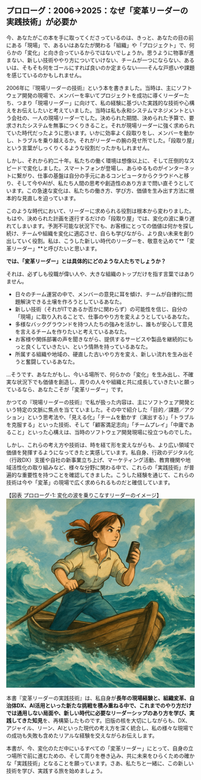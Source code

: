## **プロローグ：2006→2025：なぜ「変革リーダーの実践技術」が必要か**

今、あなたがこの本を手に取ってくださっているのは、きっと、あなたの目の前にある「現場」で、あるいはあなたが関わる「組織」や「プロジェクト」で、何らかの「変化」と向き合っているからではないでしょうか。思うように物事が進まない、新しい技術ややり方についていけない、チームが一つにならない、あるいは、そもそも何をゴールにすれば良いのか定まらない——そんな戸惑いや課題を感じているのかもしれません。

2006年に『現場リーダーの技術』という本を書きました。当時は、主にソフトウェア開発の現場で、メンバーを率いてプロジェクトを成功に導くリーダーたち、つまり「現場リーダー」に向けて、私の経験に基づいた実践的な技術や心構えをお伝えしたいと考えていました。当時は私も永和システムマネジメントという会社の、一人の現場リーダーでした。決められた期間、決められた予算で、要求されたシステムを無事につくりきること。それが現場リーダーに強く求められていた時代だったように思います。いかに効率よく段取りをし、メンバーを動かし、トラブルを乗り越えるか。それがリーダーの腕の見せ所でした。「段取り屋」という言葉がしっくりくるような役割だったかもしれません。

しかし、それから約二十年。私たちの働く環境は想像以上に、そして圧倒的なスピードで変化しました。スマートフォンが登場し、あらゆるものがインターネットに繋がり、仕事の基盤は自分の手元にあるコンピュータからクラウドへと移り、そして今やAIが、私たち人間の思考や創造性のあり方まで問い直そうとしています。この急速な変化は、私たちの働き方、学び方、価値を生み出す方法に根本的な見直しを迫っています。

このような時代において、リーダーに求められる役割は根本から変わりました。もはや、決められた計画を遂行するだけの「段取り屋」では、変化の波に乗り遅れてしまいます。予測不可能な状況下でも、お客様にとっての価値は何かを探し続け、チームや組織を変化に適応させ、自らも学びながら、より良い未来を創り出していく役割。私は、こうした新しい時代のリーダーを、敬意を込めて\*\*「変革リーダー」\*\*と呼びたいと思います。

**では、「変革リーダー」とは具体的にどのような人たちでしょうか？**

それは、必ずしも役職が偉い人や、大きな組織のトップだけを指す言葉ではありません。

* 日々のチーム運営の中で、メンバーの意見に耳を傾け、チームが自律的に問題解決できる土壌を作ろうとしているあなた。  
* 新しい技術（それがITであるか否かに関わらず）の可能性を信じ、自分の「現場」に取り入れることで、仕事のやり方を変えようとしているあなた。  
* 多様なバックグラウンドを持つ人たちの強みを活かし、誰もが安心して意見を言えるチームを作りたいと考えているあなた。  
* お客様や関係部署の声を聞きながら、提供するサービスや製品を継続的にもっと良くしていきたい、という情熱を持っているあなた。  
* 所属する組織や地域の、硬直した古いやり方を変え、新しい流れを生み出そうと奮闘しているあなた。

…そうです、あなたがもし、今いる場所で、何らかの「変化」を生み出し、不確実な状況下でも価値を創造し、周りの人々や組織と共に成長していきたいと願っているなら、あなたこそが「変革リーダー」です。

かつての『現場リーダーの技術』で私が扱った内容は、主にソフトウェア開発という特定の文脈に焦点を当てていました。その中で紹介した「目的／課題／アクション」という思考法や、「見える化」「チームを動かす（演出する）」「トラブルを克服する」といった技術、そして「顧客満足志向」「チームプレイ」「中庸であること」といった心構えは、当時のソフトウェア開発現場に役立つものでした。

しかし、これらの考え方や技術は、時を経て形を変えながらも、より広い領域で価値を発揮するようになってきたと実感しています。私自身、行政のデジタル化（行政DX）支援や自社の新事業立ち上げ、マーケティング活動、教育機関や地域活性化の取り組みなど、様々な分野に関わる中で、これらの「実践技術」が普遍的な重要性を持つことを確認してきました。こうした経験を通じて、これらの技術は今や「変革」の現場で広く求められるものだと確信しています。

【図表 プロローグ-1: 変化の波を乗りこなすリーダーのイメージ】
![波立つ海を小さな船で進むリーダー。変化する環境の中でもバランスを保ちながら前進するリーダーの姿](pic00-01.png)

本書『変革リーダーの実践技術』は、私自身が**長年の現場経験と、組織変革、自治体DX、AI活用といった新たな挑戦を積み重ねる中で、これまでのやり方だけでは通用しない局面や、新しい時代に必要なリーダーシップのあり方を学び、実践してきた知見**を、再構築したものです。旧版の核を大切にしながらも、DX、アジャイル、リーン、AIといった現代の考え方を深く統合し、私の様々な現場での成功も失敗も含めたリアルな経験を交えながらお伝えします。

本書が、今、変化のただ中にいるすべての「変革リーダー」にとって、自身の立つ場所で前に進むための、そして周りを巻き込み、共に未来をひらくための確かな「実践技術」となることを願っています。さあ、私たちと一緒に、この新しい技術を学び、実践する旅を始めましょう。

